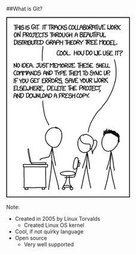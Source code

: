 ##What is Git?

<img src="img/xkcd-git-commands.png" />

Note:
+ Created in 2005 by Linux Torvalds
    + Created Linux OS kernel
+ Cool, if not quirky language
+ Open source
    + Very well supported
    